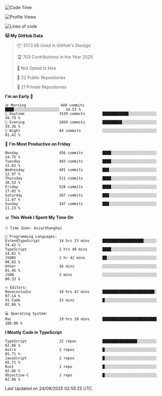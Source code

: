<!--START_SECTION:waka-->
![Code Time](http://img.shields.io/badge/Code%20Time-4%2C130%20hrs%2023%20mins-blue)

![Profile Views](http://img.shields.io/badge/Profile%20Views-0-blue)

![Lines of code](https://img.shields.io/badge/From%20Hello%20World%20I%27ve%20Written-3.5%20million%20lines%20of%20code-blue)

**🐱 My GitHub Data** 

> 📦 317.3 kB Used in GitHub's Storage 
 > 
> 🏆 703 Contributions in the Year 2025
 > 
> 🚫 Not Opted to Hire
 > 
> 📜 22 Public Repositories 
 > 
> 🔑 21 Private Repositories 
 > 
**I'm an Early 🐤** 

```text
🌞 Morning                449 commits         ████░░░░░░░░░░░░░░░░░░░░░   14.53 % 
🌆 Daytime                1539 commits        ████████████░░░░░░░░░░░░░   49.79 % 
🌃 Evening                1059 commits        █████████░░░░░░░░░░░░░░░░   34.26 % 
🌙 Night                  44 commits          ░░░░░░░░░░░░░░░░░░░░░░░░░   01.42 % 
```
📅 **I'm Most Productive on Friday** 

```text
Monday                   456 commits         ████░░░░░░░░░░░░░░░░░░░░░   14.75 % 
Tuesday                  483 commits         ████░░░░░░░░░░░░░░░░░░░░░   15.63 % 
Wednesday                401 commits         ███░░░░░░░░░░░░░░░░░░░░░░   12.97 % 
Thursday                 511 commits         ████░░░░░░░░░░░░░░░░░░░░░   16.53 % 
Friday                   526 commits         ████░░░░░░░░░░░░░░░░░░░░░   17.02 % 
Saturday                 367 commits         ███░░░░░░░░░░░░░░░░░░░░░░   11.87 % 
Sunday                   347 commits         ███░░░░░░░░░░░░░░░░░░░░░░   11.23 % 
```


📊 **This Week I Spent My Time On** 

```text
🕑︎ Time Zone: Asia/Shanghai

💬 Programming Languages: 
ExtendTypeScript         14 hrs 23 mins      ███████████████████░░░░░░   74.42 % 
TypeScript               2 hrs 49 mins       ████░░░░░░░░░░░░░░░░░░░░░   14.61 % 
JSON5                    1 hr 42 mins        ██░░░░░░░░░░░░░░░░░░░░░░░   08.82 % 
Other                    16 mins             ░░░░░░░░░░░░░░░░░░░░░░░░░   01.45 % 
JSON                     3 mins              ░░░░░░░░░░░░░░░░░░░░░░░░░   00.33 % 

🔥 Editors: 
Devecostudio             18 hrs 47 mins      ████████████████████████░   97.14 % 
VS Code                  33 mins             █░░░░░░░░░░░░░░░░░░░░░░░░   02.86 % 

💻 Operating System: 
Mac                      19 hrs 20 mins      █████████████████████████   100.00 % 
```

**I Mostly Code in TypeScript** 

```text
TypeScript               22 repos            ████████████████░░░░░░░░░   62.86 % 
Astro                    2 repos             █░░░░░░░░░░░░░░░░░░░░░░░░   05.71 % 
JavaScript               2 repos             █░░░░░░░░░░░░░░░░░░░░░░░░   05.71 % 
Rust                     1 repo              █░░░░░░░░░░░░░░░░░░░░░░░░   02.86 % 
Objective-C              1 repo              █░░░░░░░░░░░░░░░░░░░░░░░░   02.86 % 
```




 Last Updated on 24/09/2025 02:55:25 UTC
<!--END_SECTION:waka-->